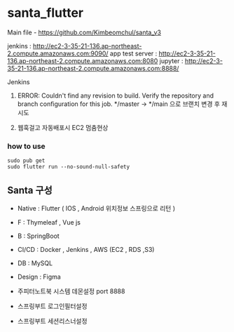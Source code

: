# santa_flutter

Main file - https://github.com/Kimbeomchul/santa_v3

jenkins : http://ec2-3-35-21-136.ap-northeast-2.compute.amazonaws.com:9090/
app test server : http://ec2-3-35-21-136.ap-northeast-2.compute.amazonaws.com:8080
jupyter : http://ec2-3-35-21-136.ap-northeast-2.compute.amazonaws.com:8888/

Jenkins
1. ERROR: Couldn't find any revision to build. Verify the repository and branch configuration for this job.
  */master -> */main 으로 브랜치 변경 후 재시도
  
2. 웹훅걸고 자동배포시 EC2 멈춤현상

### how to use
```
sudo pub get
sudo flutter run --no-sound-null-safety
```

## Santa 구성

- Native : Flutter ( IOS , Android 위치정보 스프링으로 리턴 ) 

- F :  Thymeleaf , Vue js 

- B : SpringBoot 

- CI/CD : Docker , Jenkins , AWS (EC2 , RDS ,S3)

- DB : MySQL

- Design : Figma 

- 주피터노트북 시스템 데몬설정 port 8888
- 스프링부트 로그인필터설정
- 스프링부트 세션리스너설정
